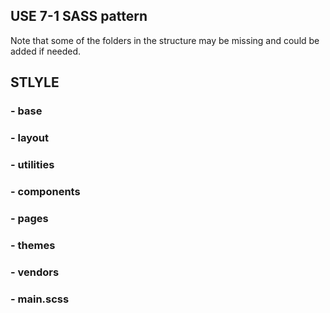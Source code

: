 ## USE 7-1 SASS pattern
Note that some of the folders in the structure may be missing and could be added if needed.

## STLYLE
### - base
### - layout
### - utilities
### - components
### - pages
### - themes
### - vendors
### - main.scss